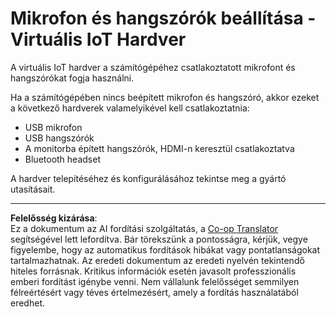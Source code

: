<!--
CO_OP_TRANSLATOR_METADATA:
{
  "original_hash": "7a65ee743f916276a2848b8a9491feb7",
  "translation_date": "2025-08-27T21:19:37+00:00",
  "source_file": "6-consumer/lessons/1-speech-recognition/virtual-device-microphone.md",
  "language_code": "hu"
}
-->
# Mikrofon és hangszórók beállítása - Virtuális IoT Hardver

A virtuális IoT hardver a számítógépéhez csatlakoztatott mikrofont és hangszórókat fogja használni.

Ha a számítógépében nincs beépített mikrofon és hangszóró, akkor ezeket a következő hardverek valamelyikével kell csatlakoztatnia:

* USB mikrofon
* USB hangszórók
* A monitorba épített hangszórók, HDMI-n keresztül csatlakoztatva
* Bluetooth headset

A hardver telepítéséhez és konfigurálásához tekintse meg a gyártó utasításait.

---

**Felelősség kizárása**:  
Ez a dokumentum az AI fordítási szolgáltatás, a [Co-op Translator](https://github.com/Azure/co-op-translator) segítségével lett lefordítva. Bár törekszünk a pontosságra, kérjük, vegye figyelembe, hogy az automatikus fordítások hibákat vagy pontatlanságokat tartalmazhatnak. Az eredeti dokumentum az eredeti nyelvén tekintendő hiteles forrásnak. Kritikus információk esetén javasolt professzionális emberi fordítást igénybe venni. Nem vállalunk felelősséget semmilyen félreértésért vagy téves értelmezésért, amely a fordítás használatából eredhet.